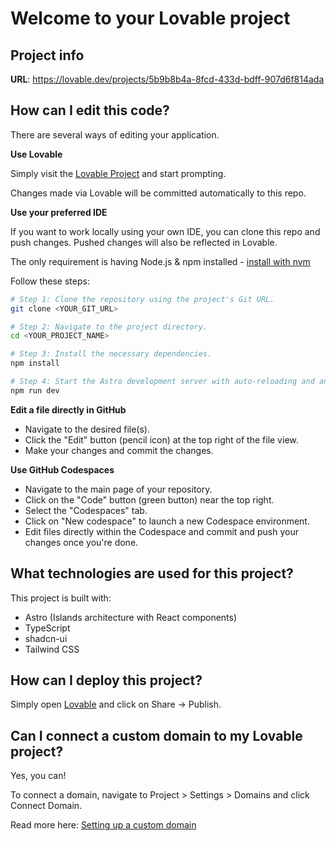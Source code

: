 # Welcome to your Lovable project

## Project info

**URL**: https://lovable.dev/projects/5b9b8b4a-8fcd-433d-bdff-907d6f814ada

## How can I edit this code?

There are several ways of editing your application.

**Use Lovable**

Simply visit the [Lovable Project](https://lovable.dev/projects/5b9b8b4a-8fcd-433d-bdff-907d6f814ada) and start prompting.

Changes made via Lovable will be committed automatically to this repo.

**Use your preferred IDE**

If you want to work locally using your own IDE, you can clone this repo and push changes. Pushed changes will also be reflected
in Lovable.

The only requirement is having Node.js & npm installed - [install with nvm](https://github.com/nvm-sh/nvm#installing-and-updating)

Follow these steps:

```sh
# Step 1: Clone the repository using the project's Git URL.
git clone <YOUR_GIT_URL>

# Step 2: Navigate to the project directory.
cd <YOUR_PROJECT_NAME>

# Step 3: Install the necessary dependencies.
npm install

# Step 4: Start the Astro development server with auto-reloading and an instant preview.
npm run dev
```

**Edit a file directly in GitHub**

- Navigate to the desired file(s).
- Click the "Edit" button (pencil icon) at the top right of the file view.
- Make your changes and commit the changes.

**Use GitHub Codespaces**

- Navigate to the main page of your repository.
- Click on the "Code" button (green button) near the top right.
- Select the "Codespaces" tab.
- Click on "New codespace" to launch a new Codespace environment.
- Edit files directly within the Codespace and commit and push your changes once you're done.

## What technologies are used for this project?

This project is built with:

- Astro (Islands architecture with React components)
- TypeScript
- shadcn-ui
- Tailwind CSS

## How can I deploy this project?

Simply open [Lovable](https://lovable.dev/projects/5b9b8b4a-8fcd-433d-bdff-907d6f814ada) and click on Share -> Publish.

## Can I connect a custom domain to my Lovable project?

Yes, you can!

To connect a domain, navigate to Project > Settings > Domains and click Connect Domain.

Read more here: [Setting up a custom domain](https://docs.lovable.dev/features/custom-domain#custom-domain)
